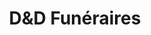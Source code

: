 ---
coverImage: /assets/d&dfuneraire/maquette.jpg
title: "D&D Funéraires"
tag: ["UI"]
description: "Durant ma période en entreprise, j'ai conçu une maquette pour D&D Funéraires, une entreprise de pompes funèbres située à Ars-en-Ré, sur l’Île-de-Ré. L’objectif était de proposer une identité visuelle en accord avec l’environnement local, en intégrant des couleurs évocatrices : un bleu marine rappelant l’océan et un beige taupé inspiré du sable.  

L’entreprise souhaitait moderniser l’image des obsèques en s’éloignant des codes traditionnels souvent perçus comme austères et pesants. Ce positionnement se reflète dans le design du site, qui cherche à se démarquer des interfaces sombres et oppressantes généralement associées au secteur.  

Compte tenu du temps imparti, l’accent a été mis sur l’UI afin d’assurer une cohérence visuelle et une esthétique engageante. Bien que l’aspect UX n’ait pas fait l’objet d’une étude approfondie, l’objectif était d’offrir une navigation fluide et rassurante, en phase avec la volonté de l’entreprise de renouveler l’approche du secteur funéraire."
pubDate: 'Dec 18 2024'
heroImage:
    - /assets/wifidi/coverWifidi.jpg
---